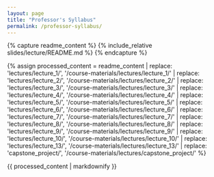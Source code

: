 ```yaml
---
layout: page
title: "Professor's Syllabus"
permalink: /professor-syllabus/
---
```


<!-- This page automatically displays the professor's README.md from the submodule -->
<!-- Any updates the professor makes will appear here automatically -->

{% capture readme_content %}
{% include_relative slides/lecture/README.md %}
{% endcapture %}

<!-- Process the content to fix relative links -->
{% assign processed_content = readme_content 
  | replace: 'lectures/lecture_1/', '/course-materials/lectures/lecture_1/'
  | replace: 'lectures/lecture_2/', '/course-materials/lectures/lecture_2/'
  | replace: 'lectures/lecture_3/', '/course-materials/lectures/lecture_3/'
  | replace: 'lectures/lecture_4/', '/course-materials/lectures/lecture_4/'
  | replace: 'lectures/lecture_5/', '/course-materials/lectures/lecture_5/'
  | replace: 'lectures/lecture_6/', '/course-materials/lectures/lecture_6/'
  | replace: 'lectures/lecture_7/', '/course-materials/lectures/lecture_7/'
  | replace: 'lectures/lecture_8/', '/course-materials/lectures/lecture_8/'
  | replace: 'lectures/lecture_9/', '/course-materials/lectures/lecture_9/'
  | replace: 'lectures/lecture_10/', '/course-materials/lectures/lecture_10/'
  | replace: 'lectures/lecture_13/', '/course-materials/lectures/lecture_13/'
  | replace: 'capstone_project/', '/course-materials/lectures/capstone_project/'
%}

{{ processed_content | markdownify }}